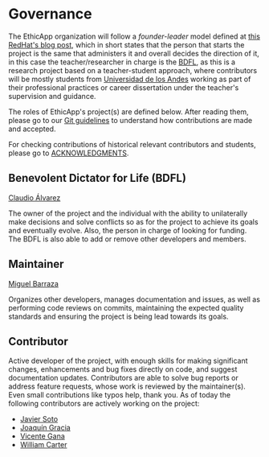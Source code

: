 # Governance

The EthicApp organization will follow a _founder-leader_ model defined at [this RedHat's blog post](https://www.redhat.com/en/blog/understanding-open-source-governance-models), which in short states that the person that starts the project is the same that administers it and overall decides the direction of it, in this case the teacher/researcher in charge is the [BDFL](#benevolent-dictator-for-life-bdfl), as this is a research project based on a teacher-student approach, where contributors will be mostly students from [Universidad de los Andes](https://www.uandes.cl/) working as part of their professional practices or career dissertation under the teacher's supervision and guidance.

The roles of EthicApp's project(s) are defined below. After reading them, please go to our [Git guidelines](./Guidelines/git-workflow.md) to understand how contributions are made and accepted.

For checking contributions of historical relevant contributors and students, please go to [ACKNOWLEDGMENTS](./ACKNOWLEDGMENTS.md).

## Benevolent Dictator for Life (BDFL)

[Claudio Álvarez](https://github.com/claudio-alvarez)

The owner of the project and the individual with the ability to unilaterally make decisions and solve conflicts so as for the project to achieve its goals and eventually evolve. Also, the person in charge of looking for funding. The BDFL is also able to add or remove other developers and members.

## Maintainer

[Miguel Barraza](https://github.com/mabarraza)

Organizes other developers, manages documentation and issues, as well as performing code reviews on commits, maintaining the expected quality standards and ensuring the project is being lead towards its goals.

## Contributor

Active developer of the project, with enough skills for making significant changes, enhancements and bug fixes directly on code, and suggest documentation updates. Contributors are able to solve bug reports or address feature requests, whose work is reviewed by the maintainer(s). Even small contributions like typos help, thank you. As of today the following contributors are actively working on the project:

- [Javier Soto](https://github.com/javiersoto99)
- [Joaquín Gracia](https://github.com/jigracia)
- [Vicente Gana](https://github.com/vicentegana10)
- [William Carter](https://github.com/William-CarterG)
